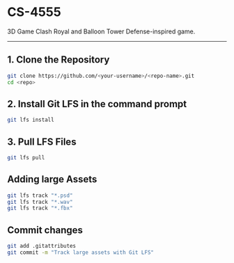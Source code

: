 # CS-4555
3D Game
Clash Royal and Balloon Tower Defense-inspired game.

---

## 1. Clone the Repository
```bash
git clone https://github.com/<your-username>/<repo-name>.git
cd <repo>
```
## 2. Install Git LFS in the command prompt
```bash
git lfs install
```
## 3. Pull LFS Files
```bash
git lfs pull
```
## Adding large Assets 
```bash
git lfs track "*.psd"
git lfs track "*.wav"
git lfs track "*.fbx"
```
## Commit changes
```bash
git add .gitattributes
git commit -m "Track large assets with Git LFS"
```

